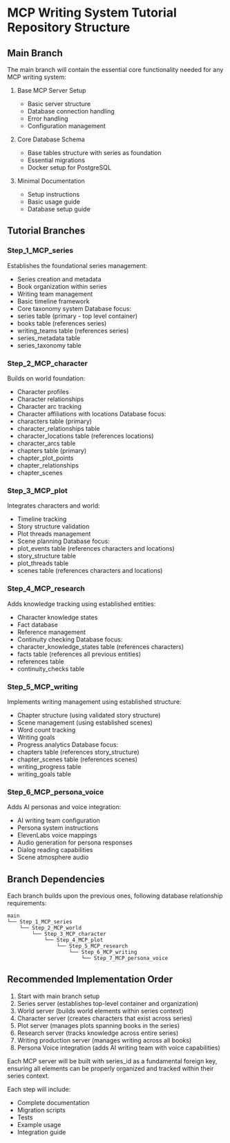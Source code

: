 # MCP Writing System Tutorial Repository Structure

## Main Branch
The main branch will contain the essential core functionality needed for any MCP writing system:

1. Base MCP Server Setup
   - Basic server structure
   - Database connection handling
   - Error handling
   - Configuration management

2. Core Database Schema
   - Base tables structure with series as foundation
   - Essential migrations
   - Docker setup for PostgreSQL

3. Minimal Documentation
   - Setup instructions
   - Basic usage guide
   - Database setup guide

## Tutorial Branches

### Step_1_MCP_series
Establishes the foundational series management:
- Series creation and metadata
- Book organization within series
- Writing team management
- Basic timeline framework
- Core taxonomy system
Database focus:
- series table (primary - top level container)
- books table (references series)
- writing_teams table (references series)
- series_metadata table
- series_taxonomy table

### Step_2_MCP_character
Builds on world foundation:
- Character profiles
- Character relationships
- Character arc tracking
- Character affiliations with locations
Database focus:
- characters table (primary)
- character_relationships table
- character_locations table (references locations)
- character_arcs table
- chapters table (primary)
- chapter_plot_points
- chapter_relationships
- chapter_scenes

### Step_3_MCP_plot
Integrates characters and world:
- Timeline tracking
- Story structure validation
- Plot threads management
- Scene planning
Database focus:
- plot_events table (references characters and locations)
- story_structure table
- plot_threads table
- scenes table (references characters and locations)

### Step_4_MCP_research
Adds knowledge tracking using established entities:
- Character knowledge states
- Fact database
- Reference management
- Continuity checking
Database focus:
- character_knowledge_states table (references characters)
- facts table (references all previous entities)
- references table
- continuity_checks table

### Step_5_MCP_writing
Implements writing management using established structure:
- Chapter structure (using validated story structure)
- Scene management (using established scenes)
- Word count tracking
- Writing goals
- Progress analytics
Database focus:
- chapters table (references story_structure)
- chapter_scenes table (references scenes)
- writing_progress table
- writing_goals table

### Step_6_MCP_persona_voice
Adds AI personas and voice integration:
- AI writing team configuration
- Persona system instructions
- ElevenLabs voice mappings
- Audio generation for persona responses
- Dialog reading capabilities
- Scene atmosphere audio

## Branch Dependencies
Each branch builds upon the previous ones, following database relationship requirements:
```
main
└── Step_1_MCP_series
    └── Step_2_MCP_world
        └── Step_3_MCP_character
            └── Step_4_MCP_plot
                └── Step_5_MCP_research
                    └── Step_6_MCP_writing
                        └── Step_7_MCP_persona_voice
```

## Recommended Implementation Order
1. Start with main branch setup
2. Series server (establishes top-level container and organization)
3. World server (builds world elements within series context)
4. Character server (creates characters that exist across series)
5. Plot server (manages plots spanning books in the series)
6. Research server (tracks knowledge across entire series)
7. Writing production server (manages writing across all books)
8. Persona Voice integration (adds AI writing team with voice capabilities)

Each MCP server will be built with series_id as a fundamental foreign key, ensuring all elements can be properly organized and tracked within their series context.

Each step will include:
- Complete documentation
- Migration scripts
- Tests
- Example usage
- Integration guide
